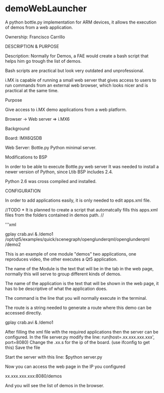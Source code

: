 demoWebLauncher
===============

A python bottle.py implementation for ARM devices, it allows the execution of demos from a web application.


Ownership: 
Francisco Carrillo

DESCRIPTION & PURPOSE

Description:
Normally for Demos, a FAE would create a bash script that helps him go trough the list of demos.

Bash scripts are practical but look very outdated  and unprofessional.

i.MX is capable of running a small web server that gives access to users to run commands from an external 
web browser, which looks nicer and is practical at the same time.


Purpose

Give access to i.MX demo applications from a web platform.


Browser -> Web server => i.MX6 

Background

Board: IMX6QSDB

Web Server: Bottle.py Python minimal server.

Modifications to BSP

In order to be able to execute Bottle.py web server It was needed to install a newer version of Python, 
since Ltib BSP includes 2.4.

Python 2.6 was cross compiled and installed.



CONFIGURATION

In order to add applications easily, it is only needed to edit apps.xml file.

//TODO * 
It is planned to create a script that automatcally fills this apps.xml files from the folders contained in
demos path.
//

'''xml
<?xml version="1.0"?>
<data>
        <module name="gstreamer">
       		 <application name=.H264 mp4 video play>
                	<command>gplay crab.avi &amp;</command>
                	<route>/demo1</route>
        	</application>
       	 	<application name=. Qt5 OpenGL Under QML">
                	<command>/opt/qt5/examples/quick/scenegraph/openglunderqml/openglunderqml </command>
                	<route>/demo2</route>
        	</application>
        </module>
</data>

This is an example of one module "demos"  two applications, one reproduces video, the other executes a Qt5 
application.

The name of the Module is the text that will be in the tab in the web page, normally this will serve to group
different kinds of demos.

The name of the application is the text that will be shown in the web page, it has to be descriptive of what 
the application does.

The command is the line that you will normally execute in the terminal.

The route is a string needed to generate a route where this demo can be accessed directly.

<application name=.H264 mp4 video play>
                <command>gplay crab.avi &amp;</command>
                <route>/demo1</route>
</application>




After filling the xml file with the required applications then the server can be configured.
In the file server.py modify the line:
run(host=.xx.xxx.xxx.xxx', port=8080)
Change the .xx.s  for the ip of the board. (use ifconfig to get this)
Save the file

Start the server with this line:
$python server.py


Now you can access the web page in the IP you configured

xx.xxx.xxx.xxx:8080/demos


And you will see the list of demos in the browser.













